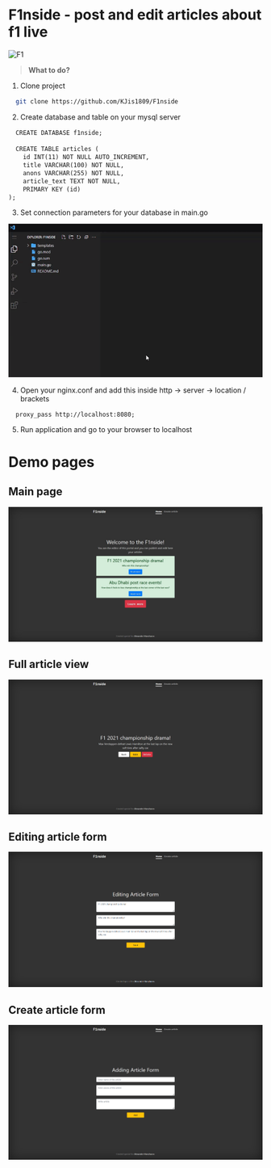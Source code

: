 # **F1nside** - post and edit articles about f1 live
![F1](https://e00-marca.uecdn.es/assets/multimedia/imagenes/2021/02/02/16122520226060.jpg)
> **What to do?**
1. Clone project
```bash
  git clone https://github.com/KJis1809/F1nside
```
2. Create database and table on your mysql server
```mysql
  CREATE DATABASE f1nside;

  CREATE TABLE articles (
    id INT(11) NOT NULL AUTO_INCREMENT,
    title VARCHAR(100) NOT NULL,
    anons VARCHAR(255) NOT NULL,
    article_text TEXT NOT NULL,
    PRIMARY KEY (id)
);
```
3. Set connection parameters for your database in main.go

![screen-gif](./utils/connectToDatabase.gif)

4. Open your nginx.conf and add this inside http -> server -> location / brackets
```
  proxy_pass http://localhost:8080;
```
5. Run application and go to your browser to localhost



# **Demo pages**

## Main page

![Main page](./utils/index.png)

## Full article view

![Main page](./utils/show.png)

## Editing article form

![Main page](./utils/edit.png)

## Create article form

![Main page](./utils/create.png)
